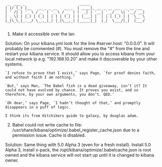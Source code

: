 ```text

 _  ___ _                         _____                         
| |/ (_) |__   __ _ _ __   __ _  | ____|_ __ _ __ ___  _ __ ___ 
| ' /| | '_ \ / _` | '_ \ / _` | |  _| | '__| '__/ _ \| '__/ __|
| . \| | |_) | (_| | | | | (_| | | |___| |  | | | (_) | |  \__ \
|_|\_\_|_.__/ \__,_|_| |_|\__,_| |_____|_|  |_|  \___/|_|  |___/
                                                                
```

1. Make it accessible over the lan

Solution:
On your kibana.yml look for the line #server.host: "0.0.0.0". It will probably be commented (#).
You must remove the "#" from the line and restart your kibana service. It should allow you to access kibana from your local network ip e.g. "192.168.10.20" and make it discoverable by your other systems.

```text
`I refuse to prove that I exist,’ says Page, `for proof denies faith, and without faith I am nothing.’

`But,’ says Man, `The Babel fish is a dead giveaway, isn’t it? It could not have evolved by chance. It proves you exist, and so therefore, by your own arguments, you don’t. QED.’

`Oh dear,’ says Page, `I hadn’t thought of that,’ and promptly disappears in a puff of logic.

I think its from Hitchikers guide to galaxy, by douglas adam.
```

2. Babel could not write cache to file: /usr/share/kibana/optimize/.babel_register_cache.json due to a permission issue. Cache is disabled.

Solution:
Same thing with 5.0 Alpha 3 (even for a fresh install). Install 5.0 Alpha 3, install x-pack,
the /opt/kibana/optimize/.babelcache.json is root owned and the kibana service will not start up until it is changed to kibana owner.
